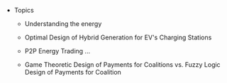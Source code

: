 
       
- Topics
    - Understanding the energy 

    - Optimal Design of Hybrid Generation for EV's Charging Stations
    
    - P2P Energy Trading ... 
    
    - Game Theoretic Design of Payments for Coalitions vs. Fuzzy Logic Design of Payments for Coalition
